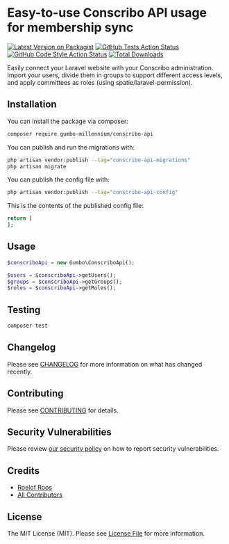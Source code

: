 # Easy-to-use Conscribo API usage for membership sync

[![Latest Version on Packagist](https://img.shields.io/packagist/v/gumbo-millennium/conscribo-api.svg?style=flat-square)](https://packagist.org/packages/gumbo-millennium/conscribo-api)
[![GitHub Tests Action Status](https://img.shields.io/github/workflow/status/gumbo-millennium/conscribo-api/run-tests?label=tests)](https://github.com/gumbo-millennium/conscribo-api/actions?query=workflow%3Arun-tests+branch%3Amain)
[![GitHub Code Style Action Status](https://img.shields.io/github/workflow/status/gumbo-millennium/conscribo-api/Check%20&%20fix%20styling?label=code%20style)](https://github.com/gumbo-millennium/conscribo-api/actions?query=workflow%3A"Check+%26+fix+styling"+branch%3Amain)
[![Total Downloads](https://img.shields.io/packagist/dt/gumbo-millennium/conscribo-api.svg?style=flat-square)](https://packagist.org/packages/gumbo-millennium/conscribo-api)

Easily connect your Laravel website with your Conscribo administration. Import your users, divide them in groups to support different access levels, and apply committees as roles (using spatie/laravel-permission).

## Installation

You can install the package via composer:

```bash
composer require gumbo-millennium/conscribo-api
```

You can publish and run the migrations with:

```bash
php artisan vendor:publish --tag="conscribo-api-migrations"
php artisan migrate
```

You can publish the config file with:

```bash
php artisan vendor:publish --tag="conscribo-api-config"
```

This is the contents of the published config file:

```php
return [
];
```

## Usage

```php
$conscriboApi = new Gumbo\ConscriboApi();

$users = $conscriboApi->getUsers();
$groups = $conscriboApi->getGroups();
$roles = $conscriboApi->getRoles();
```

## Testing

```bash
composer test
```

## Changelog

Please see [CHANGELOG](CHANGELOG.md) for more information on what has changed recently.

## Contributing

Please see [CONTRIBUTING](https://github.com/roelofr/.github/blob/main/CONTRIBUTING.md) for details.

## Security Vulnerabilities

Please review [our security policy](../../security/policy) on how to report security vulnerabilities.

## Credits

- [Roelof Roos](https://github.com/roelofr)
- [All Contributors](../../contributors)

## License

The MIT License (MIT). Please see [License File](LICENSE.md) for more information.
